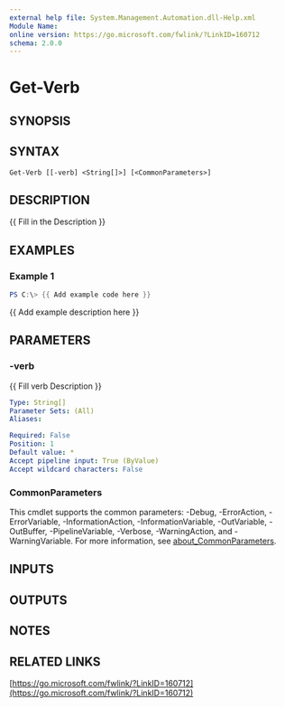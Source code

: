 ```yaml
---
external help file: System.Management.Automation.dll-Help.xml
Module Name:
online version: https://go.microsoft.com/fwlink/?LinkID=160712
schema: 2.0.0
---
```


# Get-Verb

## SYNOPSIS

## SYNTAX

```
Get-Verb [[-verb] <String[]>] [<CommonParameters>]
```

## DESCRIPTION
{{ Fill in the Description }}

## EXAMPLES

### Example 1
```powershell
PS C:\> {{ Add example code here }}
```

{{ Add example description here }}

## PARAMETERS

### -verb
{{ Fill verb Description }}

```yaml
Type: String[]
Parameter Sets: (All)
Aliases:

Required: False
Position: 1
Default value: *
Accept pipeline input: True (ByValue)
Accept wildcard characters: False
```

### CommonParameters
This cmdlet supports the common parameters: -Debug, -ErrorAction, -ErrorVariable, -InformationAction, -InformationVariable, -OutVariable, -OutBuffer, -PipelineVariable, -Verbose, -WarningAction, and -WarningVariable. For more information, see [about_CommonParameters](http://go.microsoft.com/fwlink/?LinkID=113216).

## INPUTS

## OUTPUTS

## NOTES

## RELATED LINKS

[https://go.microsoft.com/fwlink/?LinkID=160712](https://go.microsoft.com/fwlink/?LinkID=160712)

